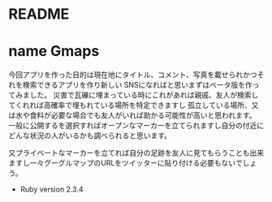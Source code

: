 # README
name Gmaps
===
今回アプリを作った目的は現在地にタイトル、コメント、写真を載せられかつそれを検索できるアプリを作り新しい
SNSになればと思いまずはベータ版を作ってみました。
災害で瓦礫に埋まっている時にこれがあれば親戚、友人が検索してくれれば高確率で埋もれている場所を特定できますし
孤立している場所、又は水や食料が必要な場合でも友人がいれば助かる可能性が高いと思われます。
一般に公開するを選択すればオープンなマーカーを立てられますし自分の付近にどんな状況の人がいるかも調べられると思います。

又プライベートなマーカーを立てれば自分の足跡を友人に見てもらうことも出来ますし一々グーグルマップのURLをツイッターに貼り付ける必要もないでしょう。



* Ruby version
  2.3.4
